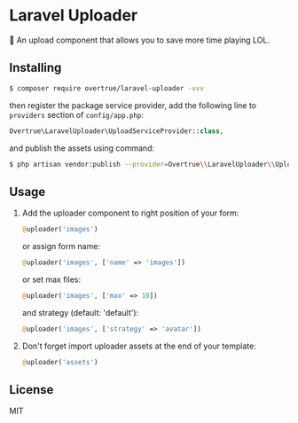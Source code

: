 # Laravel Uploader

:palm_tree: An upload component that allows you to save more time playing LOL.

## Installing

```sh
$ composer require overtrue/laravel-uploader -vvv
```

then register the package service provider, add the following line to `providers` section of `config/app.php`:


```php
Overtrue\LaravelUploader\UploadServiceProvider::class,
```

and publish the assets using command:

```sh
$ php artisan vendor:publish --provider=Overtrue\\LaravelUploader\\UploadServiceProvider
```

## Usage

1. Add the uploader component to right position of your form:

    ```php
    @uploader('images')
    ```

    or assign form name:

    ```php
    @uploader('images', ['name' => 'images'])
    ```

    or set max files:

    ```php
    @uploader('images', ['max' => 10])
    ```

    and strategy (default: 'default'):

    ```php
    @uploader('images', ['strategy' => 'avatar'])
    ```

2. Don't forget import uploader assets at the end of your template:

    ```php
    @uploader('assets')
    ```

## License

MIT